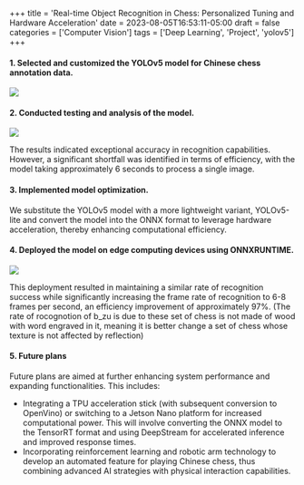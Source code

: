 +++
title = 'Real-time Object Recognition in Chess: Personalized Tuning and Hardware Acceleration'
date = 2023-08-05T16:53:11-05:00
draft = false
categories = ['Computer Vision']
tags = ['Deep Learning', 'Project', 'yolov5']
+++

#### 1. Selected and customized the YOLOv5 model for Chinese chess annotation data.

<img src="https://s2.loli.net/2024/01/27/zASf74aWbsmn5tP.png">

#### 2. Conducted testing and analysis of the model.

<img src="https://s2.loli.net/2024/01/27/7f4cP9gOke5Zy3W.png">

The results indicated exceptional accuracy in recognition capabilities. However, a significant shortfall was identified in terms of efficiency, with the model taking approximately 6 seconds to process a single image.

#### 3. Implemented model optimization.

We substitute the YOLOv5 model with a more lightweight variant, YOLOv5-lite and convert the model into the ONNX format to leverage hardware acceleration, thereby enhancing computational efficiency.

#### 4. Deployed the model on edge computing devices using ONNXRUNTIME.

<img src="https://s2.loli.net/2024/01/27/wtzKNoyCkMFufVI.png">

This deployment resulted in maintaining a similar rate of recognition success while significantly increasing the frame rate of recognition to 6-8 frames per second, an efficiency improvement of approximately 97%. (The rate of rocognotion of b_zu is due to these set of chess is not made of wood with word engraved in it, meaning it is better change a set of chess whose texture is not affected by reflection)

#### 5. Future plans

Future plans are aimed at further enhancing system performance and expanding functionalities. This includes:

- Integrating a TPU acceleration stick (with subsequent conversion to OpenVino) or switching to a Jetson Nano platform for increased computational power. This will involve converting the ONNX model to the TensorRT format and using DeepStream for accelerated inference and improved response times.
- Incorporating reinforcement learning and robotic arm technology to develop an automated feature for playing Chinese chess, thus combining advanced AI strategies with physical interaction capabilities.
